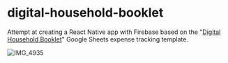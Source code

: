 # digital-household-booklet

Attempt at creating a React Native app with Firebase based on the "[Digital Household Booklet](url)" Google Sheets expense tracking template.

![IMG_4935](https://github.com/user-attachments/assets/5c09d371-36d1-40bf-9fca-201d992c59d3)


